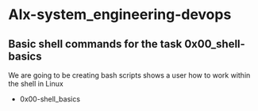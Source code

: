 # Alx-system_engineering-devops
## Basic shell commands for the task 0x00_shell-basics

We are going to be creating bash scripts shows a user how to work within the shell  in Linux
* 0x00-shell_basics
